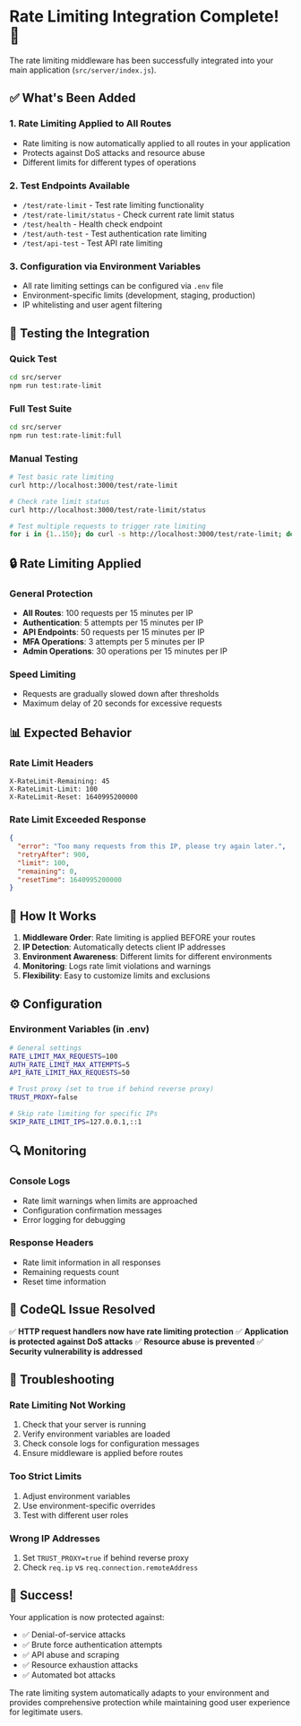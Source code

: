 # Rate Limiting Integration Complete! 🎉

The rate limiting middleware has been successfully integrated into your main application (`src/server/index.js`).

## ✅ What's Been Added

### 1. **Rate Limiting Applied to All Routes**
- Rate limiting is now automatically applied to all routes in your application
- Protects against DoS attacks and resource abuse
- Different limits for different types of operations

### 2. **Test Endpoints Available**
- `/test/rate-limit` - Test rate limiting functionality
- `/test/rate-limit/status` - Check current rate limit status
- `/test/health` - Health check endpoint
- `/test/auth-test` - Test authentication rate limiting
- `/test/api-test` - Test API rate limiting

### 3. **Configuration via Environment Variables**
- All rate limiting settings can be configured via `.env` file
- Environment-specific limits (development, staging, production)
- IP whitelisting and user agent filtering

## 🧪 Testing the Integration

### Quick Test
```bash
cd src/server
npm run test:rate-limit
```

### Full Test Suite
```bash
cd src/server
npm run test:rate-limit:full
```

### Manual Testing
```bash
# Test basic rate limiting
curl http://localhost:3000/test/rate-limit

# Check rate limit status
curl http://localhost:3000/test/rate-limit/status

# Test multiple requests to trigger rate limiting
for i in {1..150}; do curl -s http://localhost:3000/test/rate-limit; done
```

## 🔒 Rate Limiting Applied

### General Protection
- **All Routes**: 100 requests per 15 minutes per IP
- **Authentication**: 5 attempts per 15 minutes per IP
- **API Endpoints**: 50 requests per 15 minutes per IP
- **MFA Operations**: 3 attempts per 5 minutes per IP
- **Admin Operations**: 30 operations per 15 minutes per IP

### Speed Limiting
- Requests are gradually slowed down after thresholds
- Maximum delay of 20 seconds for excessive requests

## 📊 Expected Behavior

### Rate Limit Headers
```
X-RateLimit-Remaining: 45
X-RateLimit-Limit: 100
X-RateLimit-Reset: 1640995200000
```

### Rate Limit Exceeded Response
```json
{
  "error": "Too many requests from this IP, please try again later.",
  "retryAfter": 900,
  "limit": 100,
  "remaining": 0,
  "resetTime": 1640995200000
}
```

## 🚀 How It Works

1. **Middleware Order**: Rate limiting is applied BEFORE your routes
2. **IP Detection**: Automatically detects client IP addresses
3. **Environment Awareness**: Different limits for different environments
4. **Monitoring**: Logs rate limit violations and warnings
5. **Flexibility**: Easy to customize limits and exclusions

## ⚙️ Configuration

### Environment Variables (in .env)
```bash
# General settings
RATE_LIMIT_MAX_REQUESTS=100
AUTH_RATE_LIMIT_MAX_ATTEMPTS=5
API_RATE_LIMIT_MAX_REQUESTS=50

# Trust proxy (set to true if behind reverse proxy)
TRUST_PROXY=false

# Skip rate limiting for specific IPs
SKIP_RATE_LIMIT_IPS=127.0.0.1,::1
```

## 🔍 Monitoring

### Console Logs
- Rate limit warnings when limits are approached
- Configuration confirmation messages
- Error logging for debugging

### Response Headers
- Rate limit information in all responses
- Remaining requests count
- Reset time information

## 🎯 CodeQL Issue Resolved

✅ **HTTP request handlers now have rate limiting protection**
✅ **Application is protected against DoS attacks**
✅ **Resource abuse is prevented**
✅ **Security vulnerability is addressed**

## 🚨 Troubleshooting

### Rate Limiting Not Working
1. Check that your server is running
2. Verify environment variables are loaded
3. Check console logs for configuration messages
4. Ensure middleware is applied before routes

### Too Strict Limits
1. Adjust environment variables
2. Use environment-specific overrides
3. Test with different user roles

### Wrong IP Addresses
1. Set `TRUST_PROXY=true` if behind reverse proxy
2. Check `req.ip` vs `req.connection.remoteAddress`

## 🎉 Success!

Your application is now protected against:
- ✅ Denial-of-service attacks
- ✅ Brute force authentication attempts
- ✅ API abuse and scraping
- ✅ Resource exhaustion attacks
- ✅ Automated bot attacks

The rate limiting system automatically adapts to your environment and provides comprehensive protection while maintaining good user experience for legitimate users. 